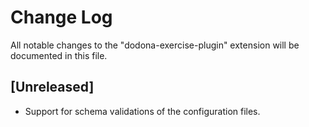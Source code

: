 # Change Log

All notable changes to the "dodona-exercise-plugin" extension will be documented in this file.

## [Unreleased]

- Support for schema validations of the configuration files.
